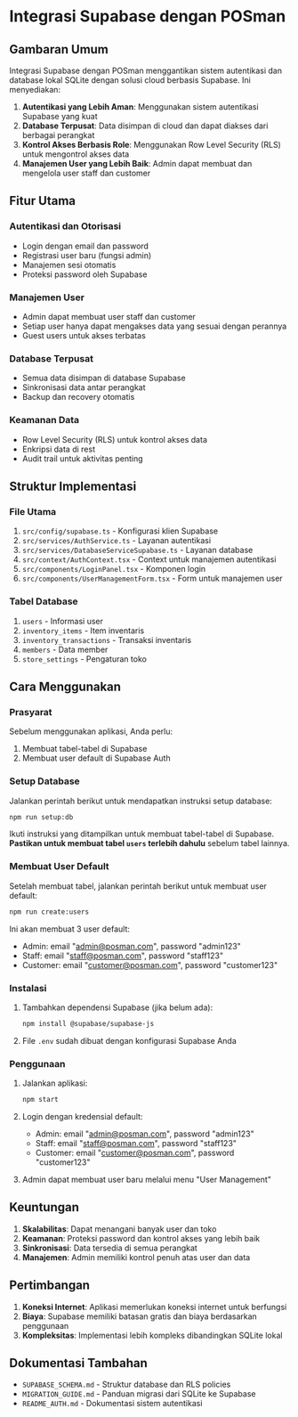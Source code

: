 # Integrasi Supabase dengan POSman

## Gambaran Umum

Integrasi Supabase dengan POSman menggantikan sistem autentikasi dan database lokal SQLite dengan solusi cloud berbasis Supabase. Ini menyediakan:

1. **Autentikasi yang Lebih Aman**: Menggunakan sistem autentikasi Supabase yang kuat
2. **Database Terpusat**: Data disimpan di cloud dan dapat diakses dari berbagai perangkat
3. **Kontrol Akses Berbasis Role**: Menggunakan Row Level Security (RLS) untuk mengontrol akses data
4. **Manajemen User yang Lebih Baik**: Admin dapat membuat dan mengelola user staff dan customer

## Fitur Utama

### Autentikasi dan Otorisasi
- Login dengan email dan password
- Registrasi user baru (fungsi admin)
- Manajemen sesi otomatis
- Proteksi password oleh Supabase

### Manajemen User
- Admin dapat membuat user staff dan customer
- Setiap user hanya dapat mengakses data yang sesuai dengan perannya
- Guest users untuk akses terbatas

### Database Terpusat
- Semua data disimpan di database Supabase
- Sinkronisasi data antar perangkat
- Backup dan recovery otomatis

### Keamanan Data
- Row Level Security (RLS) untuk kontrol akses data
- Enkripsi data di rest
- Audit trail untuk aktivitas penting

## Struktur Implementasi

### File Utama
1. `src/config/supabase.ts` - Konfigurasi klien Supabase
2. `src/services/AuthService.ts` - Layanan autentikasi
3. `src/services/DatabaseServiceSupabase.ts` - Layanan database
4. `src/context/AuthContext.tsx` - Context untuk manajemen autentikasi
5. `src/components/LoginPanel.tsx` - Komponen login
6. `src/components/UserManagementForm.tsx` - Form untuk manajemen user

### Tabel Database
1. `users` - Informasi user
2. `inventory_items` - Item inventaris
3. `inventory_transactions` - Transaksi inventaris
4. `members` - Data member
5. `store_settings` - Pengaturan toko

## Cara Menggunakan

### Prasyarat
Sebelum menggunakan aplikasi, Anda perlu:

1. Membuat tabel-tabel di Supabase
2. Membuat user default di Supabase Auth

### Setup Database
Jalankan perintah berikut untuk mendapatkan instruksi setup database:
```bash
npm run setup:db
```

Ikuti instruksi yang ditampilkan untuk membuat tabel-tabel di Supabase. **Pastikan untuk membuat tabel `users` terlebih dahulu** sebelum tabel lainnya.

### Membuat User Default
Setelah membuat tabel, jalankan perintah berikut untuk membuat user default:
```bash
npm run create:users
```

Ini akan membuat 3 user default:
- Admin: email "admin@posman.com", password "admin123"
- Staff: email "staff@posman.com", password "staff123"
- Customer: email "customer@posman.com", password "customer123"

### Instalasi
1. Tambahkan dependensi Supabase (jika belum ada):
   ```bash
   npm install @supabase/supabase-js
   ```

2. File `.env` sudah dibuat dengan konfigurasi Supabase Anda

### Penggunaan
1. Jalankan aplikasi:
   ```bash
   npm start
   ```

2. Login dengan kredensial default:
   - Admin: email "admin@posman.com", password "admin123"
   - Staff: email "staff@posman.com", password "staff123"
   - Customer: email "customer@posman.com", password "customer123"

3. Admin dapat membuat user baru melalui menu "User Management"

## Keuntungan

1. **Skalabilitas**: Dapat menangani banyak user dan toko
2. **Keamanan**: Proteksi password dan kontrol akses yang lebih baik
3. **Sinkronisasi**: Data tersedia di semua perangkat
4. **Manajemen**: Admin memiliki kontrol penuh atas user dan data

## Pertimbangan

1. **Koneksi Internet**: Aplikasi memerlukan koneksi internet untuk berfungsi
2. **Biaya**: Supabase memiliki batasan gratis dan biaya berdasarkan penggunaan
3. **Kompleksitas**: Implementasi lebih kompleks dibandingkan SQLite lokal

## Dokumentasi Tambahan

- `SUPABASE_SCHEMA.md` - Struktur database dan RLS policies
- `MIGRATION_GUIDE.md` - Panduan migrasi dari SQLite ke Supabase
- `README_AUTH.md` - Dokumentasi sistem autentikasi